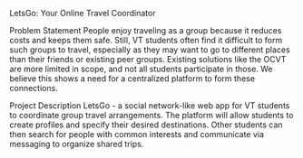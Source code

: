 LetsGo: Your Online Travel Coordinator

Problem Statement
People enjoy traveling as a group because it reduces costs and keeps them safe. Still, VT students often find it difficult to form such groups to travel, especially as they may want to go to different places than their friends or existing peer groups. Existing solutions like the OCVT are more limited in scope, and not all students participate in those. We believe this shows a need for a centralized platform to form these connections.

Project Description
LetsGo - a social network-like web app for VT students to coordinate group travel arrangements. The platform will allow students to create profiles and specify their desired destinations. Other students can then search for people with common interests and communicate via messaging to organize shared trips.
